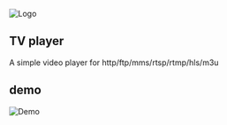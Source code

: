 ![Logo](https://raw.githubusercontent.com/hook747/tv/master/tv.ico)

## TV player
A simple video player for http/ftp/mms/rtsp/rtmp/hls/m3u

## demo
![Demo](https://github.com/xhook7/tv/raw/master/Publish/demo.png)
